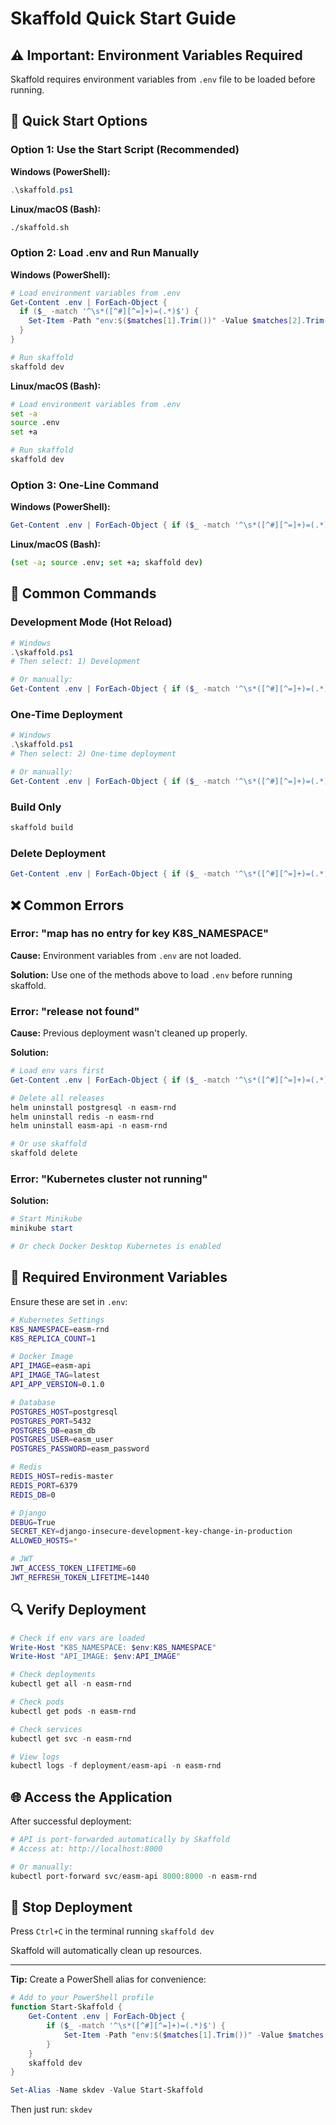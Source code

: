 # Skaffold Quick Start Guide

## ⚠️ Important: Environment Variables Required

Skaffold requires environment variables from `.env` file to be loaded before running.

## 🚀 Quick Start Options

### Option 1: Use the Start Script (Recommended)

**Windows (PowerShell):**
```powershell
.\skaffold.ps1
```

**Linux/macOS (Bash):**
```bash
./skaffold.sh
```

### Option 2: Load .env and Run Manually

**Windows (PowerShell):**
```powershell
# Load environment variables from .env
Get-Content .env | ForEach-Object {
  if ($_ -match '^\s*([^#][^=]+)=(.*)$') {
    Set-Item -Path "env:$($matches[1].Trim())" -Value $matches[2].Trim()
  }
}

# Run skaffold
skaffold dev
```

**Linux/macOS (Bash):**
```bash
# Load environment variables from .env
set -a
source .env
set +a

# Run skaffold
skaffold dev
```

### Option 3: One-Line Command

**Windows (PowerShell):**
```powershell
Get-Content .env | ForEach-Object { if ($_ -match '^\s*([^#][^=]+)=(.*)$') { Set-Item -Path "env:$($matches[1].Trim())" -Value $matches[2].Trim() } }; skaffold dev
```

**Linux/macOS (Bash):**
```bash
(set -a; source .env; set +a; skaffold dev)
```

## 🔧 Common Commands

### Development Mode (Hot Reload)
```powershell
# Windows
.\skaffold.ps1
# Then select: 1) Development

# Or manually:
Get-Content .env | ForEach-Object { if ($_ -match '^\s*([^#][^=]+)=(.*)$') { Set-Item -Path "env:$($matches[1].Trim())" -Value $matches[2].Trim() } }; skaffold dev
```

### One-Time Deployment
```powershell
# Windows
.\skaffold.ps1
# Then select: 2) One-time deployment

# Or manually:
Get-Content .env | ForEach-Object { if ($_ -match '^\s*([^#][^=]+)=(.*)$') { Set-Item -Path "env:$($matches[1].Trim())" -Value $matches[2].Trim() } }; skaffold run
```

### Build Only
```powershell
skaffold build
```

### Delete Deployment
```powershell
Get-Content .env | ForEach-Object { if ($_ -match '^\s*([^#][^=]+)=(.*)$') { Set-Item -Path "env:$($matches[1].Trim())" -Value $matches[2].Trim() } }; skaffold delete
```

## ❌ Common Errors

### Error: "map has no entry for key K8S_NAMESPACE"

**Cause:** Environment variables from `.env` are not loaded.

**Solution:** Use one of the methods above to load `.env` before running skaffold.

### Error: "release not found"

**Cause:** Previous deployment wasn't cleaned up properly.

**Solution:**
```powershell
# Load env vars first
Get-Content .env | ForEach-Object { if ($_ -match '^\s*([^#][^=]+)=(.*)$') { Set-Item -Path "env:$($matches[1].Trim())" -Value $matches[2].Trim() } }

# Delete all releases
helm uninstall postgresql -n easm-rnd
helm uninstall redis -n easm-rnd
helm uninstall easm-api -n easm-rnd

# Or use skaffold
skaffold delete
```

### Error: "Kubernetes cluster not running"

**Solution:**
```powershell
# Start Minikube
minikube start

# Or check Docker Desktop Kubernetes is enabled
```

## 📝 Required Environment Variables

Ensure these are set in `.env`:

```bash
# Kubernetes Settings
K8S_NAMESPACE=easm-rnd
K8S_REPLICA_COUNT=1

# Docker Image
API_IMAGE=easm-api
API_IMAGE_TAG=latest
API_APP_VERSION=0.1.0

# Database
POSTGRES_HOST=postgresql
POSTGRES_PORT=5432
POSTGRES_DB=easm_db
POSTGRES_USER=easm_user
POSTGRES_PASSWORD=easm_password

# Redis
REDIS_HOST=redis-master
REDIS_PORT=6379
REDIS_DB=0

# Django
DEBUG=True
SECRET_KEY=django-insecure-development-key-change-in-production
ALLOWED_HOSTS=*

# JWT
JWT_ACCESS_TOKEN_LIFETIME=60
JWT_REFRESH_TOKEN_LIFETIME=1440
```

## 🔍 Verify Deployment

```powershell
# Check if env vars are loaded
Write-Host "K8S_NAMESPACE: $env:K8S_NAMESPACE"
Write-Host "API_IMAGE: $env:API_IMAGE"

# Check deployments
kubectl get all -n easm-rnd

# Check pods
kubectl get pods -n easm-rnd

# Check services
kubectl get svc -n easm-rnd

# View logs
kubectl logs -f deployment/easm-api -n easm-rnd
```

## 🌐 Access the Application

After successful deployment:

```powershell
# API is port-forwarded automatically by Skaffold
# Access at: http://localhost:8000

# Or manually:
kubectl port-forward svc/easm-api 8000:8000 -n easm-rnd
```

## 🛑 Stop Deployment

Press `Ctrl+C` in the terminal running `skaffold dev`

Skaffold will automatically clean up resources.

---

**Tip:** Create a PowerShell alias for convenience:

```powershell
# Add to your PowerShell profile
function Start-Skaffold {
    Get-Content .env | ForEach-Object {
        if ($_ -match '^\s*([^#][^=]+)=(.*)$') {
            Set-Item -Path "env:$($matches[1].Trim())" -Value $matches[2].Trim()
        }
    }
    skaffold dev
}

Set-Alias -Name skdev -Value Start-Skaffold
```

Then just run: `skdev`
